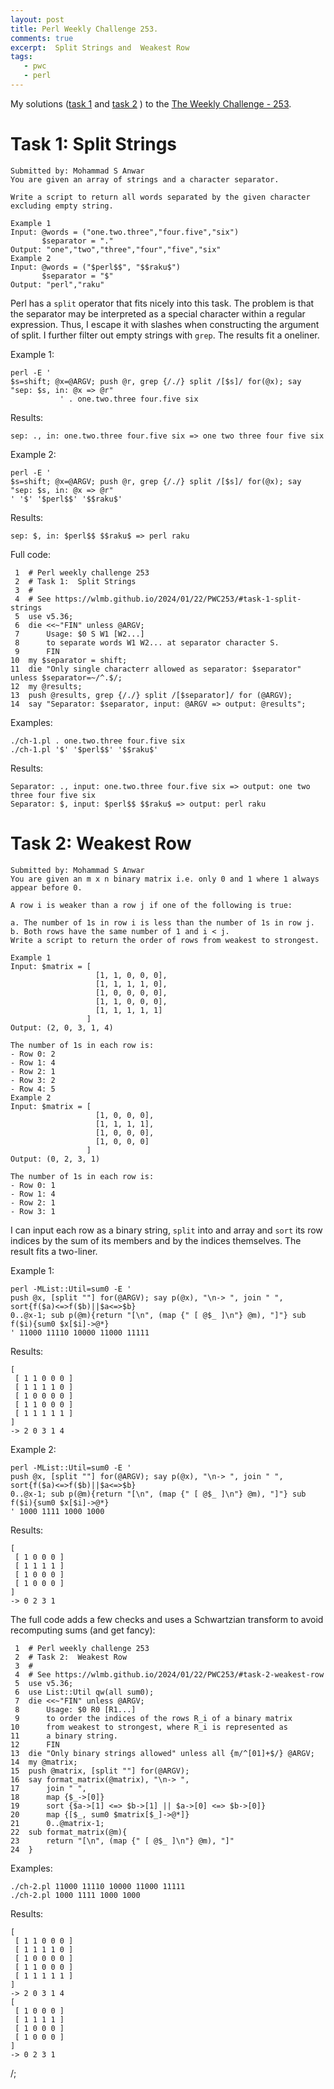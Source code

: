 ```yaml
---
layout: post
title: Perl Weekly Challenge 253.
comments: true
excerpt:  Split Strings and  Weakest Row
tags:
   - pwc
   - perl
---
```


My solutions
([task 1](https://github.com/wlmb/perlweeklychallenge-club/blob/master/challenge-253/wlmb/perl/ch-1.pl)
and
[task 2](https://github.com/wlmb/perlweeklychallenge-club/blob/master/challenge-253/wlmb/perl/ch-2.pl)
)
to the  [The Weekly Challenge - 253](https://theweeklychallenge.org/blog/perl-weekly-challenge-253).


# Task 1: Split Strings

    Submitted by: Mohammad S Anwar
    You are given an array of strings and a character separator.
    
    Write a script to return all words separated by the given character
    excluding empty string.
    
    Example 1
    Input: @words = ("one.two.three","four.five","six")
           $separator = "."
    Output: "one","two","three","four","five","six"
    Example 2
    Input: @words = ("$perl$$", "$$raku$")
           $separator = "$"
    Output: "perl","raku"

Perl has a `split` operator that fits nicely into this task. The
problem is that the separator may be interpreted as a special
character within a regular expression. Thus, I escape it with slashes
when constructing the argument of split. I further filter out empty
strings with `grep`. The results fit a oneliner.

Example 1:

    perl -E '
    $s=shift; @x=@ARGV; push @r, grep {/./} split /[$s]/ for(@x); say "sep: $s, in: @x => @r"
    	       ' . one.two.three four.five six

Results:

    sep: ., in: one.two.three four.five six => one two three four five six

Example 2:

    perl -E '
    $s=shift; @x=@ARGV; push @r, grep {/./} split /[$s]/ for(@x); say "sep: $s, in: @x => @r"
    ' '$' '$perl$$' '$$raku$'

Results:

    sep: $, in: $perl$$ $$raku$ => perl raku

Full code:

     1  # Perl weekly challenge 253
     2  # Task 1:  Split Strings
     3  #
     4  # See https://wlmb.github.io/2024/01/22/PWC253/#task-1-split-strings
     5  use v5.36;
     6  die <<~"FIN" unless @ARGV;
     7      Usage: $0 S W1 [W2...]
     8      to separate words W1 W2... at separator character S.
     9      FIN
    10  my $separator = shift;
    11  die "Only single characterr allowed as separator: $separator" unless $separator=~/^.$/;
    12  my @results;
    13  push @results, grep {/./} split /[$separator]/ for (@ARGV);
    14  say "Separator: $separator, input: @ARGV => output: @results";

Examples:

    ./ch-1.pl . one.two.three four.five six
    ./ch-1.pl '$' '$perl$$' '$$raku$'

Results:

    Separator: ., input: one.two.three four.five six => output: one two three four five six
    Separator: $, input: $perl$$ $$raku$ => output: perl raku


# Task 2: Weakest Row

    Submitted by: Mohammad S Anwar
    You are given an m x n binary matrix i.e. only 0 and 1 where 1 always appear before 0.
    
    A row i is weaker than a row j if one of the following is true:
    
    a. The number of 1s in row i is less than the number of 1s in row j.
    b. Both rows have the same number of 1 and i < j.
    Write a script to return the order of rows from weakest to strongest.
    
    Example 1
    Input: $matrix = [
                       [1, 1, 0, 0, 0],
                       [1, 1, 1, 1, 0],
                       [1, 0, 0, 0, 0],
                       [1, 1, 0, 0, 0],
                       [1, 1, 1, 1, 1]
                     ]
    Output: (2, 0, 3, 1, 4)
    
    The number of 1s in each row is:
    - Row 0: 2
    - Row 1: 4
    - Row 2: 1
    - Row 3: 2
    - Row 4: 5
    Example 2
    Input: $matrix = [
                       [1, 0, 0, 0],
                       [1, 1, 1, 1],
                       [1, 0, 0, 0],
                       [1, 0, 0, 0]
                     ]
    Output: (0, 2, 3, 1)
    
    The number of 1s in each row is:
    - Row 0: 1
    - Row 1: 4
    - Row 2: 1
    - Row 3: 1

I can input each row as a binary string, `split` into and array and
`sort` its row indices by the sum of its members and by the indices
themselves. The result fits a two-liner.

Example 1:

    perl -MList::Util=sum0 -E '
    push @x, [split ""] for(@ARGV); say p(@x), "\n-> ", join " ", sort{f($a)<=>f($b)||$a<=>$b}
    0..@x-1; sub p(@m){return "[\n", (map {" [ @$_ ]\n"} @m), "]"} sub f($i){sum0 $x[$i]->@*}
    ' 11000 11110 10000 11000 11111

Results:

    [
     [ 1 1 0 0 0 ]
     [ 1 1 1 1 0 ]
     [ 1 0 0 0 0 ]
     [ 1 1 0 0 0 ]
     [ 1 1 1 1 1 ]
    ]
    -> 2 0 3 1 4

Example 2:

    perl -MList::Util=sum0 -E '
    push @x, [split ""] for(@ARGV); say p(@x), "\n-> ", join " ", sort{f($a)<=>f($b)||$a<=>$b}
    0..@x-1; sub p(@m){return "[\n", (map {" [ @$_ ]\n"} @m), "]"} sub f($i){sum0 $x[$i]->@*}
    ' 1000 1111 1000 1000

Results:

    [
     [ 1 0 0 0 ]
     [ 1 1 1 1 ]
     [ 1 0 0 0 ]
     [ 1 0 0 0 ]
    ]
    -> 0 2 3 1

The full code adds a few checks and uses a Schwartzian transform to avoid
recomputing sums (and get fancy):

     1  # Perl weekly challenge 253
     2  # Task 2:  Weakest Row
     3  #
     4  # See https://wlmb.github.io/2024/01/22/PWC253/#task-2-weakest-row
     5  use v5.36;
     6  use List::Util qw(all sum0);
     7  die <<~"FIN" unless @ARGV;
     8      Usage: $0 R0 [R1...]
     9      to order the indices of the rows R_i of a binary matrix
    10      from weakest to strongest, where R_i is represented as
    11      a binary string.
    12      FIN
    13  die "Only binary strings allowed" unless all {m/^[01]+$/} @ARGV;
    14  my @matrix;
    15  push @matrix, [split ""] for(@ARGV);
    16  say format_matrix(@matrix), "\n-> ",
    17      join " ",
    18      map {$_->[0]}
    19      sort {$a->[1] <=> $b->[1] || $a->[0] <=> $b->[0]}
    20      map {[$_, sum0 $matrix[$_]->@*]}
    21      0..@matrix-1;
    22  sub format_matrix(@m){
    23      return "[\n", (map {" [ @$_ ]\n"} @m), "]"
    24  }

Examples:

    ./ch-2.pl 11000 11110 10000 11000 11111
    ./ch-2.pl 1000 1111 1000 1000

Results:

    [
     [ 1 1 0 0 0 ]
     [ 1 1 1 1 0 ]
     [ 1 0 0 0 0 ]
     [ 1 1 0 0 0 ]
     [ 1 1 1 1 1 ]
    ]
    -> 2 0 3 1 4
    [
     [ 1 0 0 0 ]
     [ 1 1 1 1 ]
     [ 1 0 0 0 ]
     [ 1 0 0 0 ]
    ]
    -> 0 2 3 1

/;

